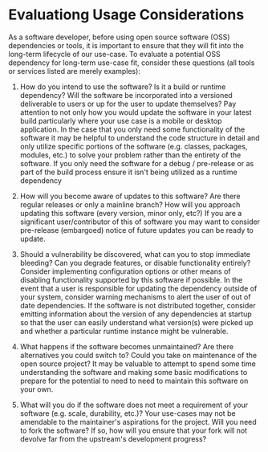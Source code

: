 # Evaluationg Usage Considerations

As a software developer, before using open source software (OSS) dependencies or tools, it is important to ensure that they will fit into the long-term lifecycle of our use-case. To evaluate a potential OSS dependency for long-term use-case fit, consider these questions (all tools or services listed are merely examples):

1. How do you intend to use the software? Is it a build or runtime dependency? Will the software be incorporated into a versioned deliverable to users or up for the user to update themselves? Pay attention to not only how you would update the software in your latest build particularly where your use case is a mobile or desktop application.
In the case that you only need some functionality of the software it may be helpful to understand the code structure in detail and only utilize specific portions of the software (e.g. classes, packages, modules, etc.) to solve your problem rather than the entirety of the software.
If you only need the software for a debug / pre-release or as part of the build process ensure it isn't being utilized as a runtime dependency

2. How will you become aware of updates to this software? Are there regular releases or only a mainline branch? How will you approach updating this software (every version, minor only, etc?)
If you are a significant user/contributor of this of software you may want to consider pre-release (embargoed) notice of future updates you can be ready to update.

3. Should a vulnerability be discovered, what can you to stop immediate bleeding? Can you degrade features, or disable functionality entirely?
Consider implementing configuration options or other means of disabling functionality supported by this software if possible.
In the event that a user is responsible for updating the dependency outside of your system, consider warning mechanisms to alert the user of out of date dependencies.
If the software is not distributed together, consider emitting information about the version of any dependencies at startup so that the user can easily understand what version(s) were picked up and whether a particular runtime instance might be vulnerable.

4. What happens if the software becomes unmaintained? Are there alternatives you could switch to? Could you take on maintenance of the open source project?
It may be valuable to attempt to spend some time understanding the software and making some basic modifications to prepare for the potential to need to need to maintain this software on your own.

5. What will you do if the software does not meet a requirement of your software (e.g. scale, durability, etc.)?
Your use-cases may not be amendable to the maintainer's aspirations for the project. Will you need to fork the software? If so, how will you ensure that your fork will not devolve far from the upstream's development progress?
